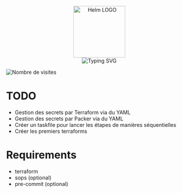 <p align="center">
    <img src="https://avatars.githubusercontent.com/u/82603435?v=4" width="140px" alt="Helm LOGO"/>
    <br>
    <img src="https://readme-typing-svg.herokuapp.com?font=Fira+Code&pause=1000&center=true&vCenter=true&width=435&lines=GitOps;deployer-un-k3s;deployer-un-pfsense;deployer-un-proxmox" alt="Typing SVG" />
</p>

![Nombre de visites](https://visitor-badge.deta.dev/badge?page_id=qjoly.gitops)

# TODO

- Gestion des secrets par Terraform via du YAML
- Gestion des secrets par Packer via du YAML
- Créer un taskfile pour lancer les étapes de manières séquentielles
- Créer les premiers terraforms


# Requirements
- terraform
- sops (optional)
- pre-commit (optional)


